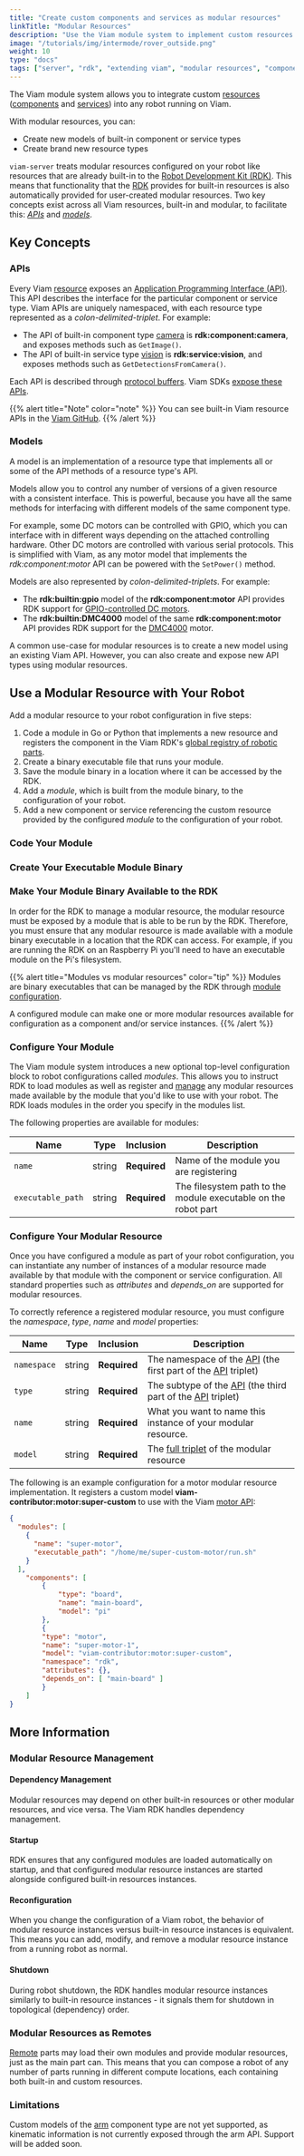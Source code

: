 ```yaml
---
title: "Create custom components and services as modular resources"
linkTitle: "Modular Resources"
description: "Use the Viam module system to implement custom resources that can be included in any Viam-powered robot."
image: "/tutorials/img/intermode/rover_outside.png"
weight: 10
type: "docs"
tags: ["server", "rdk", "extending viam", "modular resources", "components", "services"]
---
```


The Viam module system allows you to integrate custom [resources](/appendix/glossary/#term-resource) ([components](/components) and [services](/services)) into any robot running on Viam.

<!-- ## Modular Resources

You can use the Viam module system to build a custom [component](/components) or [service](/services), which can then be included in any Viam-powered robot.
Once configured, modular resources behave identically to built-in RDK resources.

The Viam platform manages:

- Starting and stopping the module binary (lifecycle)
- Dependency management (modular resources may depend on other resources - both RDK built-in and other modular resources)
- Securely exposing the modular resource's interface (protobuf-described API) alongside Viam RDK built-in APIs
- Robot reconfiguration for any configured modular resource instances

For more detail, see [Modular Resources](/program/extend/modular-resources/).

## Custom Components as Remotes

You can also implement custom components by programming custom components with the SDK of your choice, registering them on a server, adding the server as a remote part of your robot, and adding a process to your robot that runs the server.

For more detail, see [Custom Components as Remotes](/program/extend/sdk-as-server/). -->

With modular resources, you can:

- Create new models of built-in component or service types
- Create brand new resource types

`viam-server` treats modular resources configured on your robot like resources that are already built-in to the [Robot Development Kit (RDK)](/program/rdk).
This means that functionality that the [RDK](/program/rdk/) provides for built-in resources is also automatically provided for user-created modular resources.
Two key concepts exist across all Viam resources, built-in and modular, to facilitate this: [*APIs*](#apis) and [*models*](#models).

## Key Concepts

### APIs

Every Viam [resource](/appendix/glossary/#term-resource) exposes an [Application Programming Interface (API)](https://www.ibm.com/topics/api).
This API describes the interface for the particular component or service type.
Viam APIs are uniquely namespaced, with each resource type represented as a *colon-delimited-triplet*.
For example:

- The API of built-in component type [camera](/components/camera) is __rdk:component:camera__, and exposes methods such as `GetImage()`.
- The API of built-in service type [vision](/services/vision) is __rdk:service:vision__, and exposes methods such as `GetDetectionsFromCamera()`.

Each API is described through <a href="https://developers.google.com/protocol-buffers" target="_blank">protocol buffers</a>.
Viam SDKs [expose these APIs](/internals/robot-to-robot-comms/).

{{% alert title="Note" color="note" %}}
You can see built-in Viam resource APIs in the <a href="https://github.com/viamrobotics/api" target="_blank">Viam GitHub</a>.
{{% /alert %}}

### Models

A model is an implementation of a resource type that implements all or some of the API methods of a resource type's API.

Models allow you to control any number of versions of a given resource with a consistent interface.
This is powerful, because you have all the same methods for interfacing with different models of the same component type.

For example, some DC motors can be controlled with GPIO, which you can interface with in different ways depending on the attached controlling hardware.
Other DC motors are controlled with various serial protocols.
This is simplified with Viam, as any motor model that implements the *rdk:component:motor* API can be powered with the `SetPower()` method.

Models are also represented by *colon-delimited-triplets*.
For example:

- The __rdk:builtin:gpio__ model of the __rdk:component:motor__ API provides RDK support for [GPIO-controlled DC motors](/components/motor/gpio/).
- The __rdk:builtin:DMC4000__ model of the same __rdk:component:motor__ API provides RDK support for the [DMC4000](/components/motor/dmc4000/) motor.

A common use-case for modular resources is to create a new model using an existing Viam API.
However, you can also create and expose new API types using modular resources.

## Use a Modular Resource with Your Robot

Add a modular resource to your robot configuration in five steps:

1. Code a module in Go or Python that implements a new resource and registers the component in the Viam RDK's [global registry of robotic parts](https://github.com/viamrobotics/rdk/blob/main/registry/registry.go).
2. Create a binary executable file that runs your module.
3. Save the module binary in a location where it can be accessed by the RDK.
4. Add a *module*, which is built from the module binary, to the configuration of your robot.
5. Add a new component or service referencing the custom resource provided by the configured *module* to the configuration of your robot.

<!-- 3. Ensure that the module binary can be accessed by the RDK (see [Make the modular resource available to RDK](#make-the-modular-resource-available-to-rdk))
4. Add a *module* to your robot configuration
5. Add a *component* or *service* that references a component or service resource provided by the configured module -->

### Code Your Module

### Create Your Executable Module Binary

### Make Your Module Binary Available to the RDK

In order for the RDK to manage a modular resource, the modular resource must be exposed by a module that is able to be run by the RDK.
Therefore, you must ensure that any modular resource is made available with a module binary executable in a location that the RDK can access.
For example, if you are running the RDK on an Raspberry Pi you'll need to have an executable module on the Pi's filesystem.

{{% alert title="Modules vs modular resources" color="tip" %}}
Modules are binary executables that can be managed by the RDK through [module configuration](#add-a-module-to-your-robot-configuration).

A configured module can make one or more modular resources available for configuration as a component and/or service instances.
{{% /alert %}}

### Configure Your Module

The Viam module system introduces a new optional top-level configuration block to robot configurations called *modules*.
This allows you to instruct RDK to load modules as well as register and [manage](#modular-resource-management-with-the-rdk) any modular resources made available by the module that you'd like to use with your robot.
The RDK loads modules in the order you specify in the modules list.

The following properties are available for modules:

| Name | Type | Inclusion | Description |
| ---- | ---- | --------- | ----------- |
`name` | string | **Required** | Name of the module you are registering |
`executable_path` | string | **Required** | The filesystem path to the module executable on the robot part |

### Configure Your Modular Resource

Once you have configured a module as part of your robot configuration, you can instantiate any number of instances of a modular resource made available by that module with the component or service configuration.
All standard properties such as *attributes* and *depends_on* are supported for modular resources.

To correctly reference a registered modular resource, you must configure the *namespace*, *type*, *name* and *model* properties:

| Name | Type | Inclusion | Description |
| ---- | ---- | --------- | ----------- |
| `namespace` | string | **Required** | The namespace of the [API](#apis) (the first part of the [API](#apis) triplet) |
| `type` | string | **Required** | The subtype of the [API](#apis) (the third part of the [API](#apis) triplet) |
| `name` | string | **Required** | What you want to name this instance of your modular resource. |
| `model` | string | **Required** | The [full triplet](#models) of the modular resource |

The following is an example configuration for a motor modular resource implementation.
It registers a custom model __viam-contributor:motor:super-custom__ to use with the Viam [motor API](/components/motor#api):

``` json
{
  "modules": [
    {
      "name": "super-motor",
      "executable_path": "/home/me/super-custom-motor/run.sh"
    }
  ],
    "components": [
        {
            "type": "board",
            "name": "main-board",
            "model": "pi"
        },
        {
        "type": "motor",
        "name": "super-motor-1",
        "model": "viam-contributor:motor:super-custom",
        "namespace": "rdk",
        "attributes": {},
        "depends_on": [ "main-board" ]
        }
    ]
}
```

## More Information

### Modular Resource Management

#### Dependency Management

Modular resources may depend on other built-in resources or other modular resources, and vice versa.
The Viam RDK handles dependency management.

#### Startup

RDK ensures that any configured modules are loaded automatically on startup, and that configured modular resource instances are started alongside configured built-in resources instances.

#### Reconfiguration

When you change the configuration of a Viam robot, the behavior of modular resource instances versus built-in resource instances is equivalent.
This means you can add, modify, and remove a modular resource instance from a running robot as normal.

#### Shutdown

During robot shutdown, the RDK handles modular resource instances similarly to built-in resource instances - it signals them for shutdown in topological (dependency) order.

### Modular Resources as Remotes

[Remote](/manage/parts-and-remotes/) parts may load their own modules and provide modular resources, just as the main part can.
This means that you can compose a robot of any number of parts running in different compute locations, each containing both built-in and custom resources.

### Limitations

Custom models of the [arm](/components/arm) component type are not yet supported, as kinematic information is not currently exposed through the arm API.
Support will be added soon.
